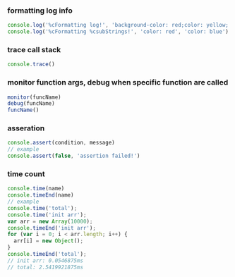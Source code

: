 ### formatting log info
```javascript
console.log('%cFormatting log!', 'background-color: red;color: yellow;')
console.log('%cFormatting %csubStrings!', 'color: red', 'color: blue')
```

### trace call stack
```javascript
console.trace()
```

### monitor function args, debug when specific function are called
```javascript
monitor(funcName)
debug(funcName)
funcName()
```

### asseration
```javascript
console.assert(condition, message)
// example
console.assert(false, 'assertion failed!')
```

### time count
```javascript
console.time(name)
console.timeEnd(name)
// example
console.time('total');
console.time('init arr');
var arr = new Array(10000);
console.timeEnd('init arr');
for (var i = 0; i < arr.length; i++) {
  arr[i] = new Object();
}
console.timeEnd('total');
// init arr: 0.0546875ms
// total: 2.5419921875ms
```
